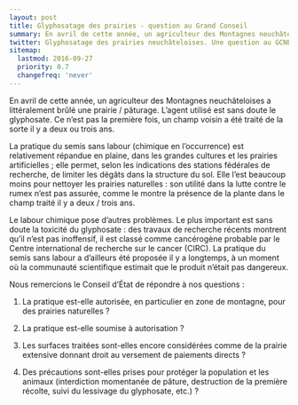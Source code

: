 ```yaml
---
layout: post
title: Glyphosatage des prairies - question au Grand Conseil
summary: En avril de cette année, un agriculteur des Montagnes neuchâteloises a littéralement brûlé une prairie-pâturage. L’agent utilisé est sans doute le glyphosate.
twitter: Glyphosatage des prairies neuchâteloises. Une question au GCNE.
sitemap:
  lastmod: 2016-09-27
  priority: 0.7
  changefreq: 'never'
---
```


En avril de cette année, un agriculteur des Montagnes neuchâteloises a littéralement brûlé une prairie /
pâturage. L’agent utilisé est sans doute le glyphosate. Ce n’est pas la première fois, un champ voisin a été traité
de la sorte il y a deux ou trois ans.

La pratique du semis sans labour (chimique en l’occurrence) est relativement répandue en plaine, dans les
grandes cultures et les prairies artificielles ; elle permet, selon les indications des stations fédérales de
recherche, de limiter les dégâts dans la structure du sol. Elle l’est beaucoup moins pour nettoyer les prairies
naturelles : son utilité dans la lutte contre le rumex n’est pas assurée, comme le montre la présence de la plante
dans le champ traité il y a deux / trois ans.

Le labour chimique pose d’autres problèmes. Le plus important est sans doute la toxicité du glyphosate : des
travaux de recherche récents montrent qu’il n’est pas inoffensif, il est classé comme cancérogène probable par
le Centre international de recherche sur le cancer (CIRC). La pratique du semis sans labour a d’ailleurs été
proposée il y a longtemps, à un moment où la communauté scientifique estimait que le produit n’était pas
dangereux.

Nous remercions le Conseil d’État de répondre à nos questions :

1. La pratique est-elle autorisée, en particulier en zone de montagne, pour des prairies naturelles ?

2. La pratique est-elle soumise à autorisation ?

3. Les surfaces traitées sont-elles encore considérées comme de la prairie extensive donnant droit au
versement de paiements directs ?

4. Des précautions sont-elles prises pour protéger la population et les animaux (interdiction momentanée de
pâture, destruction de la première récolte, suivi du lessivage du glyphosate, etc.) ?
